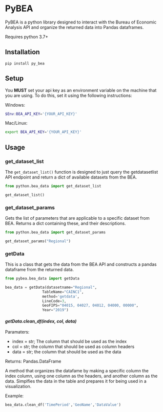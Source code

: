# PyBEA

PyBEA is a python library designed to interact with the Bureau of Economic Analysis API and organize the returned data into Pandas dataframes. 

Requires python 3.7+

## Installation

```
pip install py_bea
```

## Setup

You **MUST** set your api key as an environment variable on the machine that you are using. To do this, set it using the following instructions:

Windows:
```powershell
$Env:BEA_API_KEY='{YOUR_API_KEY}'
```

Mac/Linux:
```sh
export BEA_API_KEY='{YOUR_API_KEY}'
```
## Usage
### get_dataset_list

The `get_dataset_list()` function is designed to just query the getdatasetlist API endpoint and return a dict
of available datasets from the BEA.

```python
from python.bea_data import get_dataset_list

get_dataset_list()
```

### get_dataset_params

Gets the list of parameters that are applicable to a specific dataset from BEA. Returns a dict containing these, and their descriptions.

```python
from python.bea_data import get_dataset_params

get_dataset_params("Regional")
```

### getData

This is a class that gets the data from the BEA API and constructs a pandas dataframe from the returned data.

```python
from pybea.bea_data import getData

bea_data = getData(datasetname="Regional",
                 TableName="CAINC1",
                 method='getdata',
                 LineCode=3,
                 GeoFIPS="04015, 04027, 04012, 04000, 00000",
                 Year="2019")
```

#### *getData.clean_df(index, col, data)*

Paramaters:
- index = str; The column that should be used as the index
- col = str; the column that should be used as column headers
- data = str; the column that should be used as the data

Returns: Pandas.DataFrame

A method that organizes the datafame by making a specific column the index column, using one column as the headers, and another column as the data. Simplfies the data in the table and prepares it for being used in a visualization. 

Example:

```python
bea_data.clean_df('TimePeriod','GeoName','DataValue')
```



